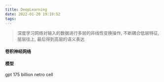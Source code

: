 ```yaml
---
title: DeepLearning
date: 2022-01-20 19:19:52
tags:
---
```

> 深度学习网络对输入的数据进行多层的非线性变换操作, 不断耦合低层特征, 层层往上, 最后得到高层的语义表达

#### 卷积神经网络

#### 模型
gpt 175 billion netro cell
